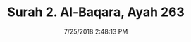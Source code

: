 ---
title       : "Surah 2. Al-Baqara, Ayah 263"
date        : 7/25/2018 2:48:13 PM
draft       : false
type        : "quran"
layout      : "compare"
BookCode    : "CMP"
SurahNumber : "2"
AyahNumber  : "263"
TotalAyah   : "286"
---